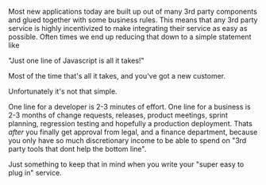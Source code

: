 Most new applications today are built up out of many 3rd party components and
glued together with some business rules. This means that any 3rd party service 
is highly incentivized to make integrating their service as easy as possible.
Often times we end up reducing that down to a simple statement like

"Just one line of Javascript is all it takes!"

Most of the time that's all it takes, and you've got a new customer. 

Unfortunately it's not that simple.

One line for a developer is 2-3 minutes of effort.
One line for a business is 2-3 months of change requests, releases,
product meetings, sprint planning, regression testing and hopefully a production
deployment. Thats _after_ you finally get approval from legal, and a finance
department, because you only have so much discretionary income to be able to
spend on "3rd party tools that dont help the bottom line".

Just something to keep that in mind when you write your "super easy to plug in" service. 
